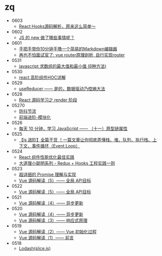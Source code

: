 # zq
- 0603
    - [React Hooks源码解析，原来这么简单～](https://juejin.cn/post/6844904080758800392)
- 0602
    - [JS 的 new 做了哪些事情呢？](https://juejin.cn/post/6968856664560648199)
- 0601
    - [手把手带你10分钟手撸一个简易的Markdown编辑器](https://juejin.cn/post/6968632189894262791)
    - [再也不怕面试官了: vue router原理剖析, 自行实现router](https://juejin.cn/post/6968706833527930887)
- 0531
    - [javascript 求数组的最大值和最小值 (6种方法)](https://juejin.cn/post/6967704305713283080)
- 0530
    - [react 高阶组件HOC详解](https://juejin.cn/post/6968013313347158053)
- 0529
    - [useReducer —— 是的，数据驱动乃控熵大法](https://juejin.cn/post/6967713078477586462)
- 0528
    - [React 源码学习之 render 阶段](https://juejin.cn/post/6967959680341508126)
- 05270
    - [防抖节流](https://juejin.cn/post/6964580071986167822)
    - [前端进阶-模块化](https://juejin.cn/post/6965026256286908429)
- 0526
    - [每天 10 分钟，学习 JavaScript —— （十一）原型链属性](https://juejin.cn/post/6966117810149785631)
- 0525
    - [【js 进阶】全篇干货 ！一篇文章让你彻底弄懂栈、堆、队列、执行栈、上下文、事件循环（Event Loop）](https://juejin.cn/post/6966158666030383118)
- 0524
    - [React 组件性能优化最佳实践](https://juejin.cn/post/6965747225154732069)
    - [大道理小聪明系列 - Redux + Hooks 工程实践一则](https://juejin.cn/post/6965732983781195807)
- 0523
    - [超详细的 Promise 理解与实现](https://juejin.cn/post/6857934319886893064)
    - [Vue 源码解读（5）—— 全局 API目标](https://juejin.cn/post/6952643167715852319)
- 0522 
    - [Vue 源码解读（5）—— 全局 API目标](https://juejin.cn/post/6952643167715852319)
- 0521 
    - [Vue 源码解读（4）—— 异步更新](https://juejin.cn/post/6951568091893465102)
- 0520 
    - [Vue 源码解读（4）—— 异步更新](https://juejin.cn/post/6951568091893465102)
    - [Vue 源码解读（3）—— 响应式原理](https://juejin.cn/post/6950826293923414047)
- 0519 
    - [ Vue 源码解读（2）—— Vue 初始化过程](https://juejin.cn/post/6950084496515399717)
    - [Vue 源码解读（1）—— 前言](https://juejin.cn/post/6949370458793836580)
- 0518
    - [ Lodash(slice.js)](https://juejin.cn/post/6964616735152406536)



